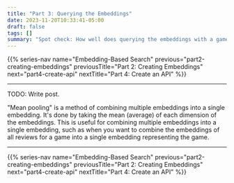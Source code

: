 ```yaml
---
title: "Part 3: Querying the Embeddings"
date: 2023-11-20T10:33:41-05:00
draft: false
tags: []
summary: "Spot check: How well does querying the embeddings with a game description work?"
---
```


{{% series-nav name="Embedding-Based Search" previous="part2-creating-embeddings" previousTitle="Part 2: Creating Embeddings" next="part4-create-api" nextTitle="Part 4: Create an API" %}}

---

TODO: Write post.

"Mean pooling" is a method of combining multiple embeddings into a single embedding. It's done by taking the mean (average) of each dimension of the embeddings. This is useful for combining multiple embeddings into a single embedding, such as when you want to combine the embeddings of all reviews for a game into a single embedding representing the game.

---

{{% series-nav name="Embedding-Based Search" previous="part2-creating-embeddings" previousTitle="Part 2: Creating Embeddings" next="part4-create-api" nextTitle="Part 4: Create an API" %}}
